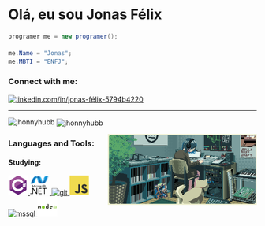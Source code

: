 # Olá, eu sou Jonas Félix

```C#
programer me = new programer();

me.Name = "Jonas";
me.MBTI = "ENFJ";
```

<p align="left">
    <h3 align="left">Connect with me:</h3>
    <a href="https://linkedin.com/in/linkedin.com/in/jonas-félix-5794b4220" target="blank"><img align="center" src="https://raw.githubusercontent.com/rahuldkjain/github-profile-readme-generator/master/src/images/icons/Social/linked-in-alt.svg" alt="linkedin.com/in/jonas-félix-5794b4220" height="30" width="40" /></a>   
</p>

---
<p><img align="left" src="https://github-readme-stats.vercel.app/api/top-langs?username=jhonnyhubb&show_icons=true&locale=en&layout=compact" alt="jhonnyhubb" /></p>

<p>&nbsp;<img align="center" src="https://github-readme-stats.vercel.app/api?username=jhonnyhubb&show_icons=true&locale=en" alt="jhonnyhubb" /></p>

 <img align="right" alt="GIF" src="https://github.com/jhonnyhubb/jhonnyhubb/blob/main/pixel.gif" width="60%" />

<h3 align="left">Languages and Tools:</h3>
    <p align="left"> 
  <h4 align="left">Studying:</h4>
  <a href="https://www.w3schools.com/cs/" target="_blank" rel="noreferrer"> <img src="https://raw.githubusercontent.com/devicons/devicon/master/icons/csharp/csharp-original.svg" alt="csharp" width="40" height="40"/> </a> <a href="https://dotnet.microsoft.com/" target="_blank" rel="noreferrer"> <img src="https://raw.githubusercontent.com/devicons/devicon/master/icons/dot-net/dot-net-original-wordmark.svg" alt="dotnet" width="40" height="40"/> </a> <a href="https://git-scm.com/" target="_blank" rel="noreferrer"> <img src="https://www.vectorlogo.zone/logos/git-scm/git-scm-icon.svg" alt="git" width="40" height="40"/> </a> <a href="https://developer.mozilla.org/en-US/docs/Web/JavaScript" target="_blank" rel="noreferrer"> <img src="https://raw.githubusercontent.com/devicons/devicon/master/icons/javascript/javascript-original.svg" alt="javascript" width="40" height="40"/> </a> <a href="https://www.microsoft.com/en-us/sql-server" target="_blank" rel="noreferrer"> <img src="https://www.svgrepo.com/show/303229/microsoft-sql-server-logo.svg" alt="mssql" width="40" height="40"/> </a> <a href="https://nodejs.org" target="_blank" rel="noreferrer"> <img src="https://raw.githubusercontent.com/devicons/devicon/master/icons/nodejs/nodejs-original-wordmark.svg" alt="nodejs" width="40" height="40"/> </a> </p>
